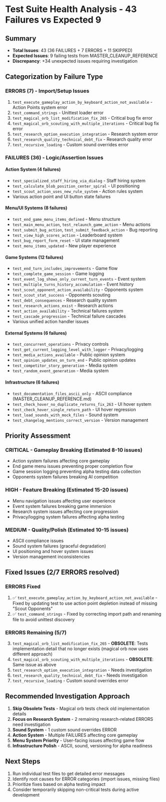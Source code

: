 # Test Suite Health Analysis - 43 Failures vs Expected 9

## Summary
- **Total Issues**: 43 (36 FAILURES + 7 ERRORS + 11 SKIPPED)
- **Expected Issues**: 9 failing tests from MASTER_CLEANUP_REFERENCE
- **Discrepancy**: +34 unexpected issues requiring investigation

## Categorization by Failure Type

### ERRORS (7) - Import/Setup Issues
1. `test_execute_gameplay_action_by_keyboard_action_not_available` - Action Points system error
2. `test_command_strings` - Unittest loader error  
3. `test_magical_orb_list_modification_fix_265` - Critical bug fix error
4. `test_magical_orb_scouting_with_multiple_iterations` - Critical bug fix error
5. `test_research_option_execution_integration` - Research system error
6. `test_research_quality_technical_debt_fix` - Research quality error
7. `test_recursive_loading` - Custom sound overrides error

### FAILURES (36) - Logic/Assertion Issues

#### Action System (4 failures)
- `test_specialized_staff_hiring_via_dialog` - Staff hiring system
- `test_calculate_blob_position_center_spiral` - UI positioning 
- `test_scout_action_uses_new_rule_system` - Action rules system
- Various action point and UI button state failures

#### Menu/UI Systems (8 failures) 
- `test_end_game_menu_items_defined` - Menu structure
- `test_main_menu_action`, `test_relaunch_game_action` - Menu actions
- `test_submit_bug_action`, `test_submit_feedback_action` - Bug reporting
- `test_view_high_scores_action` - Leaderboard system
- `test_bug_report_form_reset` - UI state management
- `test_menu_items_updated` - New player experience

#### Game Systems (12 failures)
- `test_end_turn_includes_improvements` - Game flow
- `test_complete_game_session` - Game logging  
- `test_event_log_shows_only_current_turn_events` - Event system
- `test_multiple_turns_history_accumulation` - Event history
- `test_scout_opponent_action_availability` - Opponents system
- `test_scout_stat_success` - Opponents scouting
- `test_debt_consequences` - Research quality system
- `test_research_actions_exist` - Research actions
- `test_action_availability` - Technical failures system
- `test_cascade_progression` - Technical failure cascades
- Various unified action handler issues

#### External Systems (6 failures)
- `test_concurrent_operations` - Privacy controls
- `test_get_current_logging_level_with_logger` - Privacy/logging
- `test_media_actions_available` - Public opinion system
- `test_opinion_updates_on_turn_end` - Public opinion updates
- `test_competitor_story_generation` - Media system
- `test_random_event_generation` - Media system

#### Infrastructure (6 failures)
- `test_documentation_files_ascii_only` - ASCII compliance (MASTER_CLEANUP_REFERENCE.md)
- `test_check_hover_no_duplicate_returns_fix_263` - UI hover system  
- `test_check_hover_single_return_path` - UI hover regression
- `test_load_sounds_with_mock_files` - Sound system
- `test_changelog_mentions_correct_version` - Version management

## Priority Assessment

### CRITICAL - Gameplay Breaking (Estimated 8-10 issues)
- Action system failures affecting core gameplay
- End game menu issues preventing proper completion flow
- Game session logging preventing alpha testing data collection
- Opponents system failures breaking AI competition

### HIGH - Feature Breaking (Estimated 15-20 issues) 
- Menu navigation issues affecting user experience
- Event system failures breaking game immersion
- Research system issues affecting core progression
- Privacy/logging system failures affecting alpha testing

### MEDIUM - Quality/Polish (Estimated 10-15 issues)
- ASCII compliance issues 
- Sound system failures (graceful degradation)
- UI positioning and hover system issues
- Version management inconsistencies

## Fixed Issues (2/7 ERRORS resolved)

### ERRORS Fixed
1. ✅ `test_execute_gameplay_action_by_keyboard_action_not_available` - Fixed by updating test to use action point depletion instead of missing "Scout Opponents"
2. ✅ `test_command_strings` - Fixed by correcting import path and renaming file to avoid unittest discovery

### ERRORS Remaining (5/7)
3. `test_magical_orb_list_modification_fix_265` - **OBSOLETE**: Tests implementation detail that no longer exists (magical orb now uses different approach)
4. `test_magical_orb_scouting_with_multiple_iterations` - **OBSOLETE**: Same issue as above
5. `test_research_option_execution_integration` - Needs investigation
6. `test_research_quality_technical_debt_fix` - Needs investigation  
7. `test_recursive_loading` - Custom sound overrides error

## Recommended Investigation Approach

1. **Skip Obsolete Tests** - Magical orb tests check old implementation details
2. **Focus on Research System** - 2 remaining research-related ERRORS need investigation
3. **Sound System** - 1 custom sound overrides ERROR 
4. **Action System** - Multiple FAILURES affecting core gameplay
5. **Menu System Priority** - User-facing issues affecting game flow  
6. **Infrastructure Polish** - ASCII, sound, versioning for alpha readiness

## Next Steps
1. Run individual test files to get detailed error messages
2. Identify root causes for ERROR categories (import issues, missing files)
3. Prioritize fixes based on alpha testing impact
4. Consider temporarily skipping non-critical tests during active development